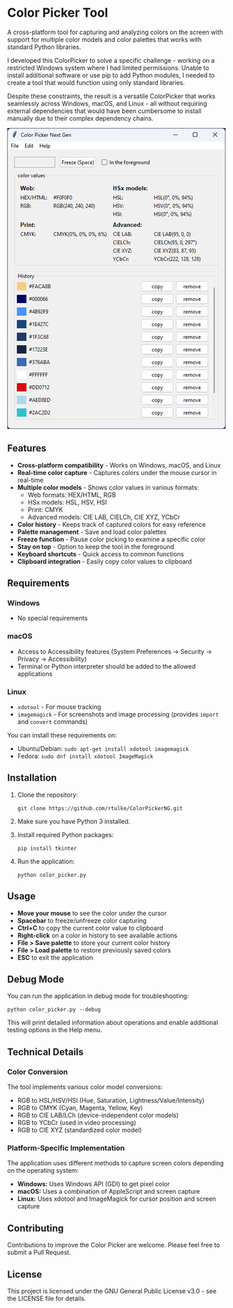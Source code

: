 # Color Picker Tool

A cross-platform tool for capturing and analyzing colors on the screen with support for multiple color models and color palettes that works with standard Python libraries.

I developed this ColorPicker to solve a specific challenge - working on a restricted Windows system where I had limited permissions. Unable to install additional software or use pip to add Python modules, I needed to create a tool that would function using only standard libraries.

Despite these constraints, the result is a versatile ColorPicker that works seamlessly across Windows, macOS, and Linux - all without requiring external dependencies that would have been cumbersome to install manually due to their complex dependency chains.

![ColorPickerNG](https://raw.githubusercontent.com/rtulke/ColorPickerNG/main/demo/colorpickerng.png)

## Features

- **Cross-platform compatibility** - Works on Windows, macOS, and Linux
- **Real-time color capture** - Captures colors under the mouse cursor in real-time
- **Multiple color models** - Shows color values in various formats:
  - Web formats: HEX/HTML, RGB
  - HSx models: HSL, HSV, HSI
  - Print: CMYK
  - Advanced models: CIE LAB, CIELCh, CIE XYZ, YCbCr
- **Color history** - Keeps track of captured colors for easy reference
- **Palette management** - Save and load color palettes
- **Freeze function** - Pause color picking to examine a specific color
- **Stay on top** - Option to keep the tool in the foreground
- **Keyboard shortcuts** - Quick access to common functions
- **Clipboard integration** - Easily copy color values to clipboard

## Requirements

### Windows
- No special requirements

### macOS
- Access to Accessibility features (System Preferences → Security → Privacy → Accessibility)
- Terminal or Python interpreter should be added to the allowed applications

### Linux
- `xdotool` - For mouse tracking
- `imagemagick` - For screenshots and image processing (provides `import` and `convert` commands)

You can install these requirements on:
- Ubuntu/Debian: `sudo apt-get install xdotool imagemagick`
- Fedora: `sudo dnf install xdotool ImageMagick`

## Installation

1. Clone the repository:
   ```
   git clone https://github.com/rtulke/ColorPickerNG.git
   ```

2. Make sure you have Python 3 installed.

3. Install required Python packages:
   ```
   pip install tkinter
   ```

4. Run the application:
   ```
   python color_picker.py
   ```

## Usage

- **Move your mouse** to see the color under the cursor
- **Spacebar** to freeze/unfreeze color capturing
- **Ctrl+C** to copy the current color value to clipboard
- **Right-click** on a color in history to see available actions
- **File > Save palette** to store your current color history
- **File > Load palette** to restore previously saved colors
- **ESC** to exit the application

## Debug Mode

You can run the application in debug mode for troubleshooting:

```
python color_picker.py --debug
```

This will print detailed information about operations and enable additional testing options in the Help menu.

## Technical Details

### Color Conversion
The tool implements various color model conversions:
- RGB to HSL/HSV/HSI (Hue, Saturation, Lightness/Value/Intensity)
- RGB to CMYK (Cyan, Magenta, Yellow, Key)
- RGB to CIE LAB/LCh (device-independent color models)
- RGB to YCbCr (used in video processing)
- RGB to CIE XYZ (standardized color model)

### Platform-Specific Implementation
The application uses different methods to capture screen colors depending on the operating system:

- **Windows:** Uses Windows API (GDI) to get pixel color
- **macOS:** Uses a combination of AppleScript and screen capture
- **Linux:** Uses xdotool and ImageMagick for cursor position and screen capture

## Contributing

Contributions to improve the Color Picker are welcome. Please feel free to submit a Pull Request.

## License

This project is licensed under the GNU General Public License v3.0 - see the LICENSE file for details.
